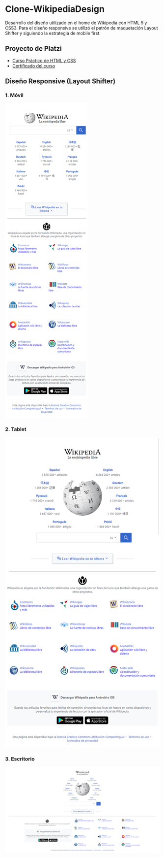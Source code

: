 # Clone-WikipediaDesign
Desarrollo del diseño utilizado en el home de Wikipedia con HTML 5 y CSS3. Para el diseño responsive se utilizó el patrón de  maquetación Layout Shifter y siguiendo la estrategia de mobile first.

## Proyecto de Platzi
- [Curso Práctico de HTML y CSS](https://platzi.com/clases/html-practico/)
- [Certificado del curso](https://platzi.com/p/gabycarol04/curso/1758-html-practico/diploma/detalle/)

## Diseño Responsive (Layout Shifter)
### 1. Móvil
<img src="assets/screenshots/MobileLayout.png">

### 2. Tablet
<img src="assets/screenshots/TabletLayout.png">

### 3. Escritorio
<img src="assets/screenshots/DesktopLayout.png">
